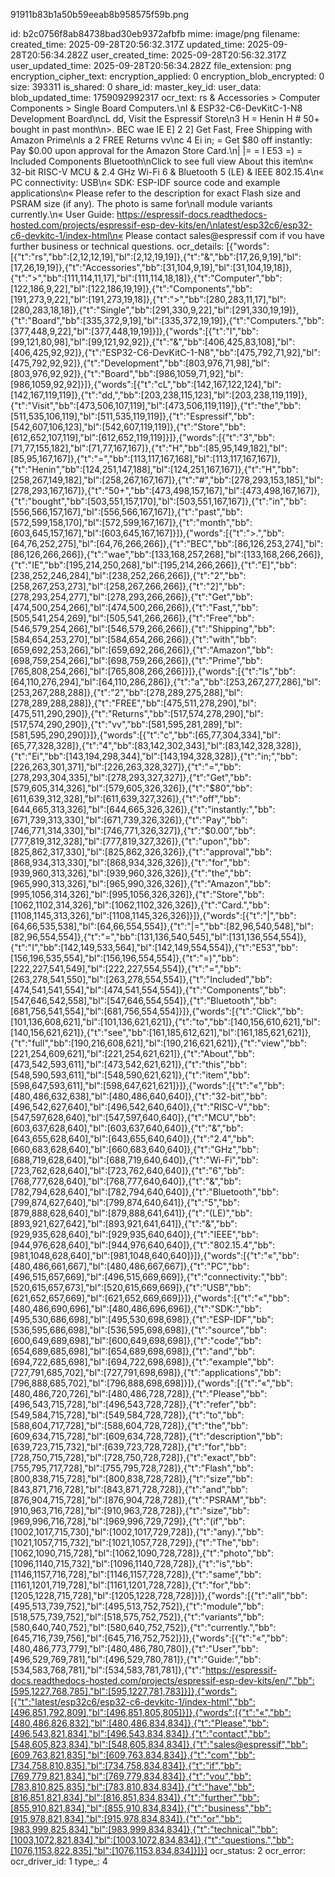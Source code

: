 91911b83b1a50b59eeab8b958575f59b.png

id: b2c0756f8ab84738bad30eb9372afbfb
mime: image/png
filename: 
created_time: 2025-09-28T20:56:32.317Z
updated_time: 2025-09-28T20:56:34.282Z
user_created_time: 2025-09-28T20:56:32.317Z
user_updated_time: 2025-09-28T20:56:34.282Z
file_extension: png
encryption_cipher_text: 
encryption_applied: 0
encryption_blob_encrypted: 0
size: 393311
is_shared: 0
share_id: 
master_key_id: 
user_data: 
blob_updated_time: 1759092992317
ocr_text: rs & Accessories > Computer Components > Single Board Computers.\nI & ESP32-C6-DevKitC-1-N8 Development Board\ncL dd, Visit the Espressif Store\n3 H = Henin H # 50+ bought in past month\n>. BEC wae IE E] 2 2] Get Fast, Free Shipping with Amazon Prime\nls a 2 FREE Returns vv\nc 4 Ei in; = Get $80 off instantly: Pay $0.00 upon approval for the Amazon Store Card.\n| |= = I E53 =) = Included Components Bluetooth\nClick to see full view About this item\n« 32-bit RISC-V MCU & 2.4 GHz Wi-Fi 6 & Bluetooth 5 (LE) & IEEE 802.15.4\n« PC connectivity: USB\n« SDK: ESP-IDF source code and example applications\n« Please refer to the description for exact Flash size and PSRAM size (if any). The photo is same for\nall module variants currently.\n« User Guide: https://espressif-docs.readthedocs-hosted.com/projects/espressif-esp-dev-kits/en/\nlatest/esp32c6/esp32-c6-devkitc-1/index-html\n« Please contact sales@espressif com if vou have further business or technical questions.
ocr_details: [{"words":[{"t":"rs","bb":[2,12,12,19],"bl":[2,12,19,19]},{"t":"&","bb":[17,26,9,19],"bl":[17,26,19,19]},{"t":"Accessories","bb":[31,104,9,19],"bl":[31,104,19,18]},{"t":">","bb":[111,114,11,17],"bl":[111,114,18,18]},{"t":"Computer","bb":[122,186,9,22],"bl":[122,186,19,19]},{"t":"Components","bb":[191,273,9,22],"bl":[191,273,19,18]},{"t":">","bb":[280,283,11,17],"bl":[280,283,18,18]},{"t":"Single","bb":[291,330,9,22],"bl":[291,330,19,19]},{"t":"Board","bb":[335,372,9,19],"bl":[335,372,19,19]},{"t":"Computers.","bb":[377,448,9,22],"bl":[377,448,19,19]}]},{"words":[{"t":"I","bb":[99,121,80,98],"bl":[99,121,92,92]},{"t":"&","bb":[406,425,83,108],"bl":[406,425,92,92]},{"t":"ESP32-C6-DevKitC-1-N8","bb":[475,792,71,92],"bl":[475,792,92,92]},{"t":"Development","bb":[803,976,71,98],"bl":[803,976,92,92]},{"t":"Board","bb":[986,1059,71,92],"bl":[986,1059,92,92]}]},{"words":[{"t":"cL","bb":[142,167,122,124],"bl":[142,167,119,119]},{"t":"dd,","bb":[203,238,115,123],"bl":[203,238,119,119]},{"t":"Visit","bb":[473,506,107,119],"bl":[473,506,119,119]},{"t":"the","bb":[511,535,106,119],"bl":[511,535,119,119]},{"t":"Espressif","bb":[542,607,106,123],"bl":[542,607,119,119]},{"t":"Store","bb":[612,652,107,119],"bl":[612,652,119,119]}]},{"words":[{"t":"3","bb":[71,77,155,182],"bl":[71,77,167,167]},{"t":"H","bb":[85,95,149,182],"bl":[85,95,167,167]},{"t":"=","bb":[113,117,167,168],"bl":[113,117,167,167]},{"t":"Henin","bb":[124,251,147,188],"bl":[124,251,167,167]},{"t":"H","bb":[258,267,149,182],"bl":[258,267,167,167]},{"t":"#","bb":[278,293,153,185],"bl":[278,293,167,167]},{"t":"50+","bb":[473,498,157,167],"bl":[473,498,167,167]},{"t":"bought","bb":[503,551,157,170],"bl":[503,551,167,167]},{"t":"in","bb":[556,566,157,167],"bl":[556,566,167,167]},{"t":"past","bb":[572,599,158,170],"bl":[572,599,167,167]},{"t":"month","bb":[603,645,157,167],"bl":[603,645,167,167]}]},{"words":[{"t":">.","bb":[64,76,252,275],"bl":[64,76,266,266]},{"t":"BEC","bb":[86,126,253,274],"bl":[86,126,266,266]},{"t":"wae","bb":[133,168,257,268],"bl":[133,168,266,266]},{"t":"IE","bb":[195,214,250,268],"bl":[195,214,266,266]},{"t":"E]","bb":[238,252,246,284],"bl":[238,252,266,266]},{"t":"2","bb":[258,267,253,273],"bl":[258,267,266,266]},{"t":"2]","bb":[278,293,254,277],"bl":[278,293,266,266]},{"t":"Get","bb":[474,500,254,266],"bl":[474,500,266,266]},{"t":"Fast,","bb":[505,541,254,269],"bl":[505,541,266,266]},{"t":"Free","bb":[546,579,254,266],"bl":[546,579,266,266]},{"t":"Shipping","bb":[584,654,253,270],"bl":[584,654,266,266]},{"t":"with","bb":[659,692,253,266],"bl":[659,692,266,266]},{"t":"Amazon","bb":[698,759,254,266],"bl":[698,759,266,266]},{"t":"Prime","bb":[765,808,254,266],"bl":[765,808,266,266]}]},{"words":[{"t":"ls","bb":[64,110,276,294],"bl":[64,110,286,286]},{"t":"a","bb":[253,267,277,286],"bl":[253,267,288,288]},{"t":"2","bb":[278,289,275,288],"bl":[278,289,288,288]},{"t":"FREE","bb":[475,511,278,290],"bl":[475,511,290,290]},{"t":"Returns","bb":[517,574,278,290],"bl":[517,574,290,290]},{"t":"vv","bb":[581,595,281,289],"bl":[581,595,290,290]}]},{"words":[{"t":"c","bb":[65,77,304,334],"bl":[65,77,328,328]},{"t":"4","bb":[83,142,302,343],"bl":[83,142,328,328]},{"t":"Ei","bb":[143,194,298,344],"bl":[143,194,328,328]},{"t":"in;","bb":[226,263,301,371],"bl":[226,263,328,327]},{"t":"=","bb":[278,293,304,335],"bl":[278,293,327,327]},{"t":"Get","bb":[579,605,314,326],"bl":[579,605,326,326]},{"t":"$80","bb":[611,639,312,328],"bl":[611,639,327,326]},{"t":"off","bb":[644,665,313,326],"bl":[644,665,326,326]},{"t":"instantly:","bb":[671,739,313,330],"bl":[671,739,326,326]},{"t":"Pay","bb":[746,771,314,330],"bl":[746,771,326,327]},{"t":"$0.00","bb":[777,819,312,328],"bl":[777,819,327,326]},{"t":"upon","bb":[825,862,317,330],"bl":[825,862,326,326]},{"t":"approval","bb":[868,934,313,330],"bl":[868,934,326,326]},{"t":"for","bb":[939,960,313,326],"bl":[939,960,326,326]},{"t":"the","bb":[965,990,313,326],"bl":[965,990,326,326]},{"t":"Amazon","bb":[995,1056,314,326],"bl":[995,1056,326,326]},{"t":"Store","bb":[1062,1102,314,326],"bl":[1062,1102,326,326]},{"t":"Card.","bb":[1108,1145,313,326],"bl":[1108,1145,326,326]}]},{"words":[{"t":"|","bb":[64,66,535,538],"bl":[64,66,554,554]},{"t":"|=","bb":[82,96,540,548],"bl":[82,96,554,554]},{"t":"=","bb":[131,136,540,545],"bl":[131,136,554,554]},{"t":"I","bb":[142,149,533,564],"bl":[142,149,554,554]},{"t":"E53","bb":[156,196,535,554],"bl":[156,196,554,554]},{"t":"=)","bb":[222,227,541,549],"bl":[222,227,554,554]},{"t":"=","bb":[263,278,541,550],"bl":[263,278,554,554]},{"t":"Included","bb":[474,541,541,554],"bl":[474,541,554,554]},{"t":"Components","bb":[547,646,542,558],"bl":[547,646,554,554]},{"t":"Bluetooth","bb":[681,756,541,554],"bl":[681,756,554,554]}]},{"words":[{"t":"Click","bb":[101,136,608,621],"bl":[101,136,621,621]},{"t":"to","bb":[140,156,610,621],"bl":[140,156,621,621]},{"t":"see","bb":[161,185,612,621],"bl":[161,185,621,621]},{"t":"full","bb":[190,216,608,621],"bl":[190,216,621,621]},{"t":"view","bb":[221,254,609,621],"bl":[221,254,621,621]},{"t":"About","bb":[473,542,593,611],"bl":[473,542,621,621]},{"t":"this","bb":[548,590,593,611],"bl":[548,590,621,621]},{"t":"item","bb":[598,647,593,611],"bl":[598,647,621,621]}]},{"words":[{"t":"«","bb":[480,486,632,638],"bl":[480,486,640,640]},{"t":"32-bit","bb":[496,542,627,640],"bl":[496,542,640,640]},{"t":"RISC-V","bb":[547,597,628,640],"bl":[547,597,640,640]},{"t":"MCU","bb":[603,637,628,640],"bl":[603,637,640,640]},{"t":"&","bb":[643,655,628,640],"bl":[643,655,640,640]},{"t":"2.4","bb":[660,683,628,640],"bl":[660,683,640,640]},{"t":"GHz","bb":[688,719,628,640],"bl":[688,719,640,640]},{"t":"Wi-Fi","bb":[723,762,628,640],"bl":[723,762,640,640]},{"t":"6","bb":[768,777,628,640],"bl":[768,777,640,640]},{"t":"&","bb":[782,794,628,640],"bl":[782,794,640,640]},{"t":"Bluetooth","bb":[799,874,627,640],"bl":[799,874,640,641]},{"t":"5","bb":[879,888,628,640],"bl":[879,888,641,641]},{"t":"(LE)","bb":[893,921,627,642],"bl":[893,921,641,641]},{"t":"&","bb":[929,935,628,640],"bl":[929,935,640,640]},{"t":"IEEE","bb":[944,976,628,640],"bl":[944,976,640,640]},{"t":"802.15.4","bb":[981,1048,628,640],"bl":[981,1048,640,640]}]},{"words":[{"t":"«","bb":[480,486,661,667],"bl":[480,486,667,667]},{"t":"PC","bb":[496,515,657,669],"bl":[496,515,669,669]},{"t":"connectivity:","bb":[520,615,657,673],"bl":[520,615,669,669]},{"t":"USB","bb":[621,652,657,669],"bl":[621,652,669,669]}]},{"words":[{"t":"«","bb":[480,486,690,696],"bl":[480,486,696,696]},{"t":"SDK:","bb":[495,530,686,698],"bl":[495,530,698,698]},{"t":"ESP-IDF","bb":[536,595,686,698],"bl":[536,595,698,698]},{"t":"source","bb":[600,649,689,698],"bl":[600,649,698,698]},{"t":"code","bb":[654,689,685,698],"bl":[654,689,698,698]},{"t":"and","bb":[694,722,685,698],"bl":[694,722,698,698]},{"t":"example","bb":[727,791,685,702],"bl":[727,791,698,698]},{"t":"applications","bb":[796,888,685,702],"bl":[796,888,698,698]}]},{"words":[{"t":"«","bb":[480,486,720,726],"bl":[480,486,728,728]},{"t":"Please","bb":[496,543,715,728],"bl":[496,543,728,728]},{"t":"refer","bb":[549,584,715,728],"bl":[549,584,728,728]},{"t":"to","bb":[588,604,717,728],"bl":[588,604,728,728]},{"t":"the","bb":[609,634,715,728],"bl":[609,634,728,728]},{"t":"description","bb":[639,723,715,732],"bl":[639,723,728,728]},{"t":"for","bb":[728,750,715,728],"bl":[728,750,728,728]},{"t":"exact","bb":[755,795,717,728],"bl":[755,795,728,728]},{"t":"Flash","bb":[800,838,715,728],"bl":[800,838,728,728]},{"t":"size","bb":[843,871,716,728],"bl":[843,871,728,728]},{"t":"and","bb":[876,904,715,728],"bl":[876,904,728,728]},{"t":"PSRAM","bb":[910,963,716,728],"bl":[910,963,728,728]},{"t":"size","bb":[969,996,716,728],"bl":[969,996,729,729]},{"t":"(if","bb":[1002,1017,715,730],"bl":[1002,1017,729,728]},{"t":"any).","bb":[1021,1057,715,732],"bl":[1021,1057,728,729]},{"t":"The","bb":[1062,1090,715,728],"bl":[1062,1090,728,728]},{"t":"photo","bb":[1096,1140,715,732],"bl":[1096,1140,728,728]},{"t":"is","bb":[1146,1157,716,728],"bl":[1146,1157,728,728]},{"t":"same","bb":[1161,1201,719,728],"bl":[1161,1201,728,728]},{"t":"for","bb":[1205,1228,715,728],"bl":[1205,1228,728,728]}]},{"words":[{"t":"all","bb":[495,513,739,752],"bl":[495,513,752,752]},{"t":"module","bb":[518,575,739,752],"bl":[518,575,752,752]},{"t":"variants","bb":[580,640,740,752],"bl":[580,640,752,752]},{"t":"currently.","bb":[645,716,739,756],"bl":[645,716,752,752]}]},{"words":[{"t":"«","bb":[480,486,773,779],"bl":[480,486,780,780]},{"t":"User","bb":[496,529,769,781],"bl":[496,529,780,781]},{"t":"Guide:","bb":[534,583,768,781],"bl":[534,583,781,781]},{"t":"https://espressif-docs.readthedocs-hosted.com/projects/espressif-esp-dev-kits/en/","bb":[595,1227,768,785],"bl":[595,1227,781,783]}]},{"words":[{"t":"latest/esp32c6/esp32-c6-devkitc-1/index-html","bb":[496,851,792,809],"bl":[496,851,805,805]}]},{"words":[{"t":"«","bb":[480,486,826,832],"bl":[480,486,834,834]},{"t":"Please","bb":[496,543,821,834],"bl":[496,543,834,834]},{"t":"contact","bb":[548,605,823,834],"bl":[548,605,834,834]},{"t":"sales@espressif","bb":[609,763,821,835],"bl":[609,763,834,834]},{"t":"com","bb":[734,758,810,835],"bl":[734,758,834,834]},{"t":"if","bb":[769,779,821,834],"bl":[769,779,834,834]},{"t":"vou","bb":[783,810,825,835],"bl":[783,810,834,834]},{"t":"have","bb":[816,851,821,834],"bl":[816,851,834,834]},{"t":"further","bb":[855,910,821,834],"bl":[855,910,834,834]},{"t":"business","bb":[915,978,821,834],"bl":[915,978,834,834]},{"t":"or","bb":[983,999,825,834],"bl":[983,999,834,834]},{"t":"technical","bb":[1003,1072,821,834],"bl":[1003,1072,834,834]},{"t":"questions.","bb":[1076,1153,822,835],"bl":[1076,1153,834,834]}]}]
ocr_status: 2
ocr_error: 
ocr_driver_id: 1
type_: 4